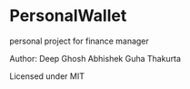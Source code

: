 # PersonalWallet
personal project for finance manager

Author: 
Deep Ghosh
Abhishek Guha Thakurta

Licensed under MIT
